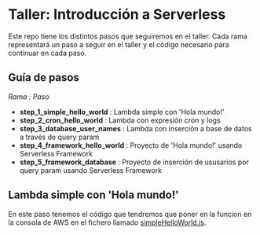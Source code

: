 # Taller: Introducción a Serverless

Este repo tiene los distintos pasos que seguiremos en el taller.
Cada rama representará un paso a seguir en el taller y el código
necesario para continuar en cada paso.

## Guía de pasos

_Rama : Paso_

- **step_1_simple_hello_world** : Lambda simple con 'Hola mundo!'
- **step_2_cron_hello_world** : Lambda con expresión cron y logs
- **step_3_database_user_names** : Lambda con inserción a base de datos a través de query param
- **step_4_framework_hello_world** : Proyecto de 'Hola mundo!' usando Serverless Framework
- **step_5_framework_database** : Proyecto de inserción de ususarios por query param usando Serverless Framework

## Lambda simple con 'Hola mundo!'

En este paso tenemos el código que tendremos que poner en la funcion
en la consola de AWS en el fichero llamado [simpleHelloWorld.js](./src/simpleHelloWorld.js).

